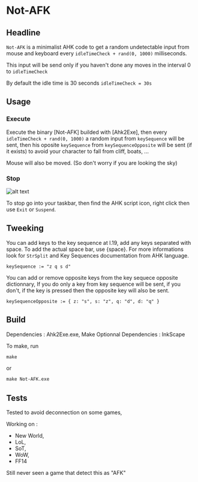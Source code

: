 # Not-AFK

## Headline

`Not-AFK` is a minimalist AHK code to get a random undetectable
input from mouse and keyboard every `idleTimeCheck + rand(0, 1000)` milliseconds.

This input will be send only if you haven't done any moves in the interval 0 to `idleTimeCheck`

By default the idle time is 30 seconds
`idleTimeCheck = 30s`

## Usage

### Execute

Execute the binary [Not-AFK] builded with [Ahk2Exe], then every `idleTimeCheck + rand(0, 1000)` a random input from `keySequence` will be sent, then his oposite `keySequence` from `keySequenceOpposite` will be sent (if it exists) to avoid your character to fall from cliff, boats, ...

Mouse will also be moved. (So don't worry if you are looking the sky)

### Stop

![alt text](https://github.com/aeghost/Not-AFK/blob/main/exit.jpg?raw=true)

To stop go into your taskbar, then find the AHK script icon, right click then use `Exit` or `Suspend`.

## Tweeking

You can add keys to the key sequence at l.19, add any keys separated with space.
To add the actual space bar, use {space}.
For more informations look for `StrSplit` and Key Sequences documentation from AHK language.

```ahk
keySequence := "z q s d"
```

You can add or remove opposite keys from the key sequece opposite dictionnary,
If you do only a key from key sequence will be sent, if you don't, if the key is pressed then the opposite key will also be sent.

```ahk
keySequenceOpposite := { z: "s", s: "z", q: "d", d: "q" }
```

## Build

Dependencies : Ahk2Exe.exe, Make
Optionnal Dependencies : InkScape

To make, run
```Makefile
make
```

or

```Makefile
make Not-AFK.exe
```

## Tests

Tested to avoid deconnection on some games,

Working on :

- New World,
- LoL,
- SoT,
- WoW,
- FF14

Still never seen a game that detect this as "AFK"